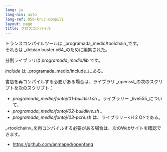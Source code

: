 ```yaml
---
lang: ja
lang-niv: auto
lang-ref: 050-kruc-compili
layout: page
title: クロスコンパイル
---
```



トランスコンパイルツールは  _programada\_medio/toolchain_です。  
それらは  _debian buster x64_のために編集された。  

分割ライブラリは  _programada\_medio/lib_  です。

  _include_  は  _programada\_medio/include_にある。  

書店を再コンパイルする必要がある場合は、ライブラリ  _openssl_の次のスクリプトを次のスクリプト： 
  *   _programada\_medio/fontoj/01-buildssl.sh_ 。ライブラリー  _live555_について、 
  *   _programada\_medio/fontoj/02-buildlive.sh_ 。  
  *   _programada\_medio/fontoj/03-pcre.sh_ は、ライブラリー<H 2 O>である。  


  _«toolchain»_を再コンパイルする必要がある場合は、次のWebサイトを確認できます。 
   *   <https://github.com/anmaped/openfang>  


